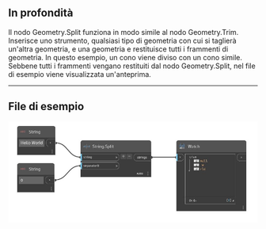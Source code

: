 ## In profondità
Il nodo Geometry.Split funziona in modo simile al nodo Geometry.Trim. Inserisce uno strumento, qualsiasi tipo di geometria con cui si taglierà un'altra geometria, e una geometria e restituisce tutti i frammenti di geometria. In questo esempio, un cono viene diviso con un cono simile. Sebbene tutti i frammenti vengano restituiti dal nodo Geometry.Split, nel file di esempio viene visualizzata un'anteprima.
___
## File di esempio

![Split](./DSCore.String.Split_img.jpg)

